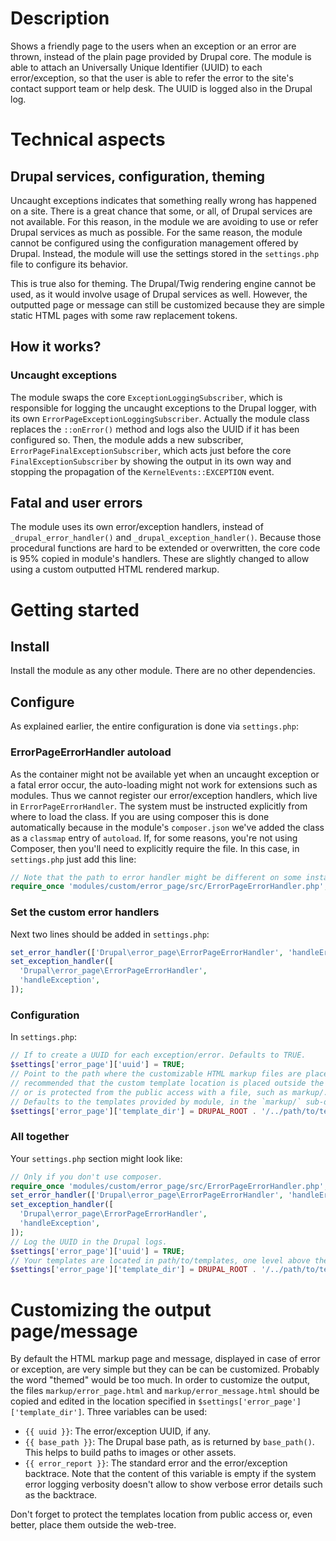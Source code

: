 # Description

Shows a friendly page to the users when an exception or an error are thrown,
instead of the plain page provided by Drupal core. The module is able to attach
an Universally Unique Identifier (UUID) to each error/exception, so that the
user is able to refer the error to the site's contact support team or help desk.
The UUID is logged also in the Drupal log.

# Technical aspects

## Drupal services, configuration, theming

Uncaught exceptions indicates that something really wrong has happened on a
site. There is a great chance that some, or all, of Drupal services are not
available. For this reason, in the module we are avoiding to use or refer Drupal
services as much as possible. For the same reason, the module cannot be
configured using the configuration management offered by Drupal. Instead, the
module will use the settings stored in the `settings.php` file to configure its
behavior.

This is true also for theming. The Drupal/Twig rendering engine cannot be used,
as it would involve usage of Drupal services as well. However, the outputted
page or message can still be customized because they are simple static HTML
pages with some raw replacement tokens.

## How it works?

### Uncaught exceptions

The module swaps the core `ExceptionLoggingSubscriber`, which is responsible
for logging the uncaught exceptions to the Drupal logger, with its own
`ErrorPageExceptionLoggingSubscriber`. Actually the module class replaces the
`::onError()` method and logs also the UUID if it has been configured so. Then,
the module adds a new subscriber, `ErrorPageFinalExceptionSubscriber`, which
acts just before the core `FinalExceptionSubscriber` by showing the output in
its own way and stopping the propagation of the `KernelEvents::EXCEPTION` event.

## Fatal and user errors

The module uses its own error/exception handlers, instead of
`_drupal_error_handler()` and `_drupal_exception_handler()`. Because those
procedural functions are hard to be extended or overwritten, the core code is
95% copied in module's handlers. These are slightly changed to allow using a
custom outputted HTML rendered markup.  

# Getting started

## Install

Install the module as any other module. There are no other dependencies.

## Configure

As explained earlier, the entire configuration is done via `settings.php`:

### ErrorPageErrorHandler autoload

As the container might not be available yet when an uncaught exception or a
fatal error occur, the auto-loading might not work for extensions such as
modules. Thus we cannot register our error/exception handlers, which live in
`ErrorPageErrorHandler`. The system must be instructed explicitly from where to
load the class. If you are using composer this is done automatically because in
the module's `composer.json` we've added the class as a `classmap` entry of
`autoload`. If, for some reasons, you're not using Composer, then you'll need to
explicitly require the file. In this case, in `settings.php` just add this line:

```php
// Note that the path to error handler might be different on some installations.
require_once 'modules/custom/error_page/src/ErrorPageErrorHandler.php';
```

### Set the custom error handlers

Next two lines should be added in `settings.php`:

```php
set_error_handler(['Drupal\error_page\ErrorPageErrorHandler', 'handleError']);
set_exception_handler([
  'Drupal\error_page\ErrorPageErrorHandler',
  'handleException',
]);
```

### Configuration

In `settings.php`:

```php
// If to create a UUID for each exception/error. Defaults to TRUE.
$settings['error_page']['uuid'] = TRUE;
// Point to the path where the customizable HTML markup files are placed. It's
// recommended that the custom template location is placed outside the webtree
// or is protected from the public access with a file, such as markup/.htaccess.
// Defaults to the templates provided by module, in the `markup/` sub-directory.
$settings['error_page']['template_dir'] = DRUPAL_ROOT . '/../path/to/templates';
```

### All together

Your `settings.php` section might look like:

```php
// Only if you don't use composer.
require_once 'modules/custom/error_page/src/ErrorPageErrorHandler.php';
set_error_handler(['Drupal\error_page\ErrorPageErrorHandler', 'handleError']);
set_exception_handler([
  'Drupal\error_page\ErrorPageErrorHandler',
  'handleException',
]);
// Log the UUID in the Drupal logs.
$settings['error_page']['uuid'] = TRUE;
// Your templates are located in path/to/templates, one level above the webroot.
$settings['error_page']['template_dir'] = DRUPAL_ROOT . '/../path/to/templates';
```

# Customizing the output page/message

By default the HTML markup page and message, displayed in case of error or
exception, are very simple but they can be can be customized. Probably the word
"themed" would be too much. In order to customize the output, the files
`markup/error_page.html` and `markup/error_message.html` should be copied and
edited in the location specified in `$settings['error_page']['template_dir']`.
Three variables can be used:

- `{{ uuid }}`: The error/exception UUID, if any.
- `{{ base_path }}`: The Drupal base path, as is returned by `base_path()`. This
  helps to build paths to images or other assets.
- `{{ error_report }}`: The standard error and the error/exception backtrace.
  Note that the content of this variable is empty if the system error logging
  verbosity doesn't allow to show verbose error details such as the backtrace.

Don't forget to protect the templates location from public access or, even
better, place them outside the web-tree.
